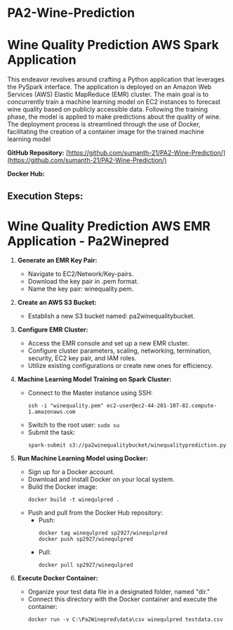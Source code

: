 # PA2-Wine-Prediction

# Wine Quality Prediction AWS Spark Application

This endeavor revolves around crafting a Python application that leverages the PySpark interface. The application is deployed on an Amazon Web Services (AWS) Elastic MapReduce (EMR) cluster. The main goal is to concurrently train a machine learning model on EC2 instances to forecast wine quality based on publicly accessible data. Following the training phase, the model is applied to make predictions about the quality of wine. The deployment process is streamlined through the use of Docker, facilitating the creation of a container image for the trained machine learning model

**GitHub Repository:**
[https://github.com/sumanth-21/PA2-Wine-Prediction/](https://github.com/sumanth-21/PA2-Wine-Prediction/)

**Docker Hub:**

## Execution Steps:

# Wine Quality Prediction AWS EMR Application - Pa2Winepred

1. **Generate an EMR Key Pair:**
   - Navigate to EC2/Network/Key-pairs.
   - Download the key pair in .pem format.
   - Name the key pair: winequality.pem.

2. **Create an AWS S3 Bucket:**
   - Establish a new S3 bucket named: pa2winequalitybucket.

3. **Configure EMR Cluster:**
   - Access the EMR console and set up a new EMR cluster.
   - Configure cluster parameters, scaling, networking, termination, security, EC2 key pair, and IAM roles.
   - Utilize existing configurations or create new ones for efficiency.

4. **Machine Learning Model Training on Spark Cluster:**
   - Connect to the Master instance using SSH:
     ```
     ssh -i "winequality.pem" ec2-user@ec2-44-201-107-82.compute-1.amazonaws.com
     ```
   - Switch to the root user: `sudo su`
   - Submit the task:
     ```
     spark-submit s3://pa2winequalitybucket/winequalityprediction.py
     ```

5. **Run Machine Learning Model using Docker:**
   - Sign up for a Docker account.
   - Download and install Docker on your local system.
   - Build the Docker image:
     ```
     docker build -t winequlpred .
     ```
   - Push and pull from the Docker Hub repository:
     - Push:
       ```
       docker tag winequlpred sp2927/winequlpred
       docker push sp2927/winequlpred
       ```
     - Pull:
       ```
       docker pull sp2927/winequlpred
       ```

6. **Execute Docker Container:**
   - Organize your test data file in a designated folder, named "dir."
   - Connect this directory with the Docker container and execute the container:
     ```
     docker run -v C:\Pa2Winepred\data\csv winequlpred testdata.csv
     ```


